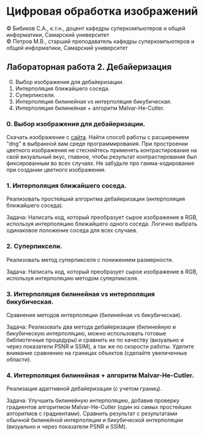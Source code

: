 # Цифровая обработка изображений

© Бибиков С.А., к.т.н., доцент кафедры суперкомпьютеров и общей информатики, Самарский университет  
© Петров М.В., старший преподаватель кафедры суперкомпьютеров и общей информатики, Самарский университет

## Лабораторная работа 2. Дебайеризация

0. Выбор изображения для дебайеризации.
1. Интерполяция ближайшего соседа.
2. Суперпиксели.
3. Интерполяция билинейная vs интерполяция бикубическая.
4. Интерполяция билинейная + алгоритм Malvar-He-Cutler.

### 0. Выбор изображения для дебайеризации.
Скачать изображение с [сайта](https://www.signatureedits.com/free-raw-photos/). Найти способ работы с расширением "dng" в выбранной вам среде программирования. При простроении цветного изображения не стесняйтесь применять контрастирование на свой визуальный вкус, главное, чтобы результат контрастирования был фиксированным во всех случаях. Не забудьте про гамма-кодирование при создании цветного изображения.

### 1. Интерполяция ближайшего соседа.
Реализовать простейший алгоритма дебайеризации (интерполяция ближайшего соседа).

Задача: Написать код, который преобразует сырое изображение в RGB, используя интерполяцию ближайшего одного соседа. Логично выбрать одинаковое положение соседа для всех случаев.

### 2. Суперпиксели.
Реализовать метод суперпикселя с понижением размерности.

Задача: Написать код, который преобразует сырое изображение в RGB, используя интерполяцию методом суперпикселя.

### 3. Интерполяция билинейная vs интерполяция бикубическая.
Сравнение методов интерполяции (билинейная vs бикубическая).

Задача: Реализовать два метода дебайеризации (билинейную и бикубическую интерполяцию, можно использовать готовые библиотечные процедуры) и сравнить их по качеству (визуально и через показатели PSNR и SSIM), а так же по скорости работы. Уделите внимание сравнению на границах объектов (сделайте увеличенные области).

### 4. Интерполяция билинейная + алгоритм Malvar-He-Cutler.
Реализация адаптивной дебайеризации (с учетом границ).

Задача: Улучшить билинейную интерполяцию, добавив проверку градиентов алгоритмом Malvar-He-Cutler (один из самых простейших алгоритмов с градиентами). Сравнить результат с результатами обычной билинейной интерполяции и бикубической интерполяции (визуально и через показатели PSNR и SSIM).

